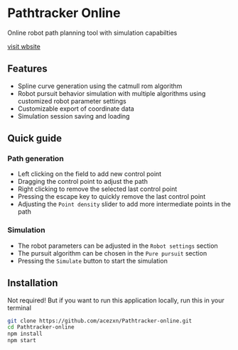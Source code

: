 # Pathtracker Online

Online robot path planning tool with simulation capabilties

[visit wbsite](https://acezxn.github.io/Pathtracker-online/)

## Features

- Spline curve generation using the catmull rom algorithm
- Robot pursuit behavior simulation with multiple algorithms using customized robot parameter settings
- Customizable export of coordinate data
- Simulation session saving and loading

## Quick guide

### Path generation

- Left clicking on the field to add new control point
- Dragging the control point to adjust the path
- Right clicking to remove the selected last control point
- Pressing the escape key to quickly remove the last control point
- Adjusting the ```Point density``` slider to add more intermediate points in the path

### Simulation

- The robot parameters can be adjusted in the ```Robot settings``` section
- The pursuit algorithm can be chosen in the ```Pure pursuit``` section
- Pressing the ```Simulate``` button to start the simulation

## Installation

Not required! But if you want to run this application locally, run this in your terminal

```bash
git clone https://github.com/acezxn/Pathtracker-online.git
cd Pathtracker-online
npm install
npm start
```
